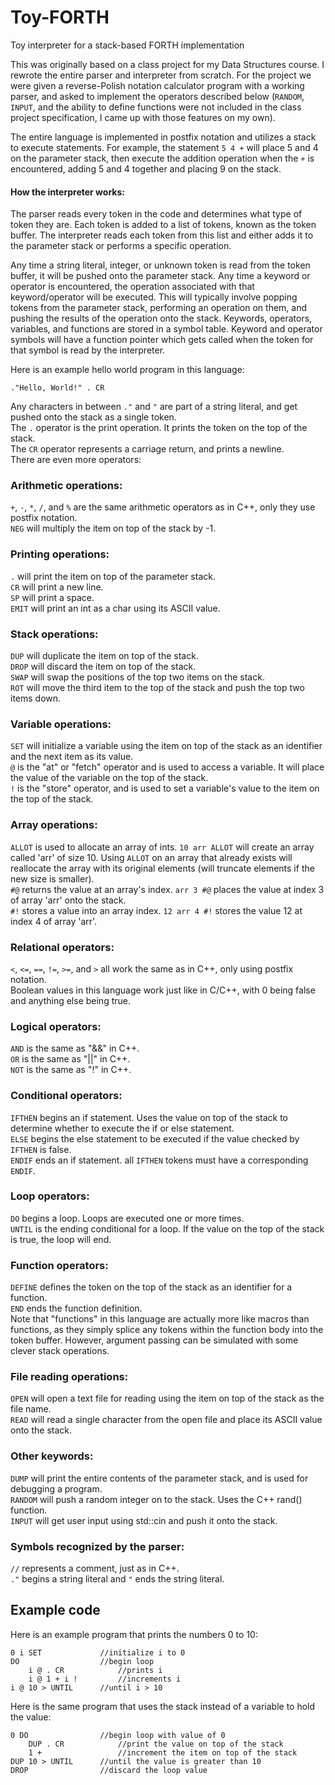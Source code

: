 # Toy-FORTH
Toy interpreter for a stack-based FORTH implementation

This was originally based on a class project for my Data Structures course. I rewrote the entire parser and interpreter from scratch. For the project we were given a reverse-Polish notation calculator program with a working parser, and asked to implement the operators described below (`RANDOM`, `INPUT`, and the ability to define functions were not included in the class project specification, I came up with those features on my own).  

The entire language is implemented in postfix notation and utilizes a stack to execute statements. For example, the statement `5 4 +` will place 5 and 4 on the parameter stack, then execute the addition operation when the `+` is encountered, adding 5 and 4 together and placing 9 on the stack.  

#### How the interpreter works:
The parser reads every token in the code and determines what type of token they are. Each token is added to a list of tokens, known as the token buffer. The interpreter reads each token from this list and either adds it to the parameter stack or performs a specific operation.  

Any time a string literal, integer, or unknown token is read from the token buffer, it will be pushed onto the parameter stack. Any time a keyword or operator is encountered, the operation associated with that keyword/operator will be executed. This will typically involve popping tokens from the parameter stack, performing an operation on them, and pushing the results of the operation onto the stack. Keywords, operators, variables, and functions are stored in a symbol table. Keyword and operator symbols will have a function pointer which gets called when the token for that symbol is read by the interpreter.  

Here is an example hello world program in this language:  

  `."Hello, World!" . CR`
  
Any characters in between `."` and `"` are part of a string literal, and get pushed onto the stack as a single token.  
The `.` operator is the print operation. It prints the token on the top of the stack.  
The `CR` operator represents a carriage return, and prints a newline.  
There are even more operators:  

### Arithmetic operations:  
`+`, `-`, `*`, `/`, and `%` are the same arithmetic operators as in C++, only they use postfix notation.  
`NEG` will multiply the item on top of the stack by -1.  

### Printing operations:  
`.` will print the item on top of the parameter stack.  
`CR` will print a new line.  
`SP` will print a space.  
`EMIT` will print an int as a char using its ASCII value.

### Stack operations:  
`DUP` will duplicate the item on top of the stack.  
`DROP` will discard the item on top of the stack.  
`SWAP` will swap the positions of the top two items on the stack.  
`ROT` will move the third item to the top of the stack and push the top two items down.  

### Variable operations:  
`SET` will initialize a variable using the item on top of the stack as an identifier and the next item as its value.  
`@` is the "at" or "fetch" operator and is used to access a variable. It will place the value of the variable on the top of the stack.  
`!` is the "store" operator, and is used to set a variable's value to the item on the top of the stack.  

### Array operations:
`ALLOT` is used to allocate an array of ints. `10 arr ALLOT` will create an array called 'arr' of size 10. Using `ALLOT` on an array that already exists will reallocate the array with its original elements (will truncate elements if the new size is smaller).  
`#@` returns the value at an array's index. `arr 3 #@` places the value at index 3 of array 'arr' onto the stack.  
`#!` stores a value into an array index. `12 arr 4 #!` stores the value 12 at index 4 of array 'arr'.  

### Relational operators:  
`<`, `<=`, `==`, `!=`, `>=`, and `>` all work the same as in C++, only using postfix notation.  
Boolean values in this language work just like in C/C++, with 0 being false and anything else being true.  

### Logical operators:  
`AND` is the same as "&&" in C++.  
`OR` is the same as "||" in C++.  
`NOT` is the same as "!" in C++.  

### Conditional operators:  
`IFTHEN` begins an if statement. Uses the value on top of the stack to determine whether to execute the if or else statement.  
`ELSE` begins the else statement to be executed if the value checked by `IFTHEN` is false.  
`ENDIF` ends an if statement. all `IFTHEN` tokens must have a corresponding `ENDIF`.  

### Loop operators:  
`DO` begins a loop. Loops are executed one or more times.  
`UNTIL` is the ending conditional for a loop. If the value on the top of the stack is true, the loop will end.  

### Function operators:  
`DEFINE` defines the token on the top of the stack as an identifier for a function.  
`END` ends the function definition.  
Note that "functions" in this language are actually more like macros than functions, as they simply splice any tokens within the function body into the token buffer. However, argument passing can be simulated with some clever stack operations.

### File reading operations:  
`OPEN` will open a text file for reading using the item on top of the stack as the file name.  
`READ` will read a single character from the open file and place its ASCII value onto the stack.  

### Other keywords:  
`DUMP` will print the entire contents of the parameter stack, and is used for debugging a program.  
`RANDOM` will push a random integer on to the stack. Uses the C++ rand() function.  
`INPUT` will get user input using std::cin and push it onto the stack.  

### Symbols recognized by the parser:
`//` represents a comment, just as in C++.  
`."` begins a string literal and `"` ends the string literal.  

## Example code  
Here is an example program that prints the numbers 0 to 10:  
```
0 i SET             //initialize i to 0
DO                  //begin loop
    i @ . CR            //prints i
    i @ 1 + i !         //increments i
i @ 10 > UNTIL      //until i > 10
```

Here is the same program that uses the stack instead of a variable to hold the value:  
```
0 DO                //begin loop with value of 0
    DUP . CR            //print the value on top of the stack
    1 +                 //increment the item on top of the stack
DUP 10 > UNTIL      //until the value is greater than 10
DROP                //discard the loop value
```
    
